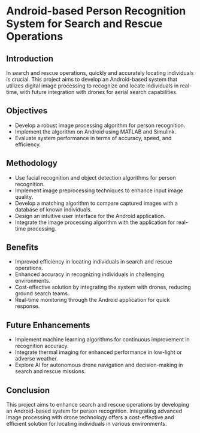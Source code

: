 # Android-based Person Recognition System for Search and Rescue Operations

## Introduction
In search and rescue operations, quickly and accurately locating individuals is crucial. This project aims to develop an Android-based system that utilizes digital image processing to recognize and locate individuals in real-time, with future integration with drones for aerial search capabilities.

## Objectives
- Develop a robust image processing algorithm for person recognition.
- Implement the algorithm on Android using MATLAB and Simulink.
- Evaluate system performance in terms of accuracy, speed, and efficiency.

## Methodology
- Use facial recognition and object detection algorithms for person recognition.
- Implement image preprocessing techniques to enhance input image quality.
- Develop a matching algorithm to compare captured images with a database of known individuals.
- Design an intuitive user interface for the Android application.
- Integrate the image processing algorithm with the application for real-time processing.

## Benefits
- Improved efficiency in locating individuals in search and rescue operations.
- Enhanced accuracy in recognizing individuals in challenging environments.
- Cost-effective solution by integrating the system with drones, reducing ground search teams.
- Real-time monitoring through the Android application for quick response.

## Future Enhancements
- Implement machine learning algorithms for continuous improvement in recognition accuracy.
- Integrate thermal imaging for enhanced performance in low-light or adverse weather.
- Explore AI for autonomous drone navigation and decision-making in search and rescue missions.

## Conclusion
This project aims to enhance search and rescue operations by developing an Android-based system for person recognition. Integrating advanced image processing with drone technology offers a cost-effective and efficient solution for locating individuals in various environments.

